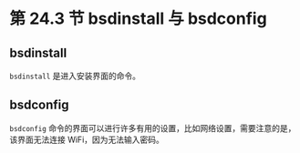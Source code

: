 # 第 24.3 节 bsdinstall 与 bsdconfig

## bsdinstall

`bsdinstall` 是进入安装界面的命令。

## bsdconfig

`bsdconfig` 命令的界面可以进行许多有用的设置，比如网络设置，需要注意的是，该界面无法连接 WiFi，因为无法输入密码。